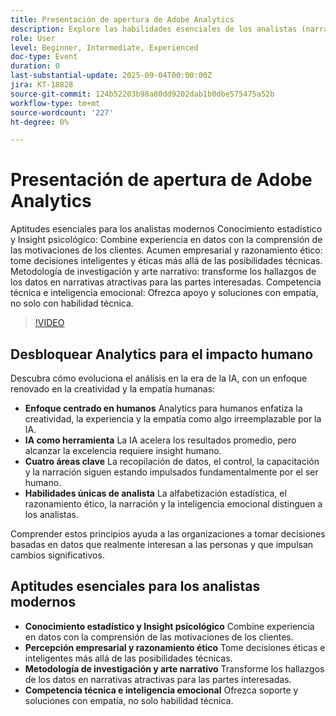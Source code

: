 ```yaml
---
title: Presentación de apertura de Adobe Analytics
description: Explore las habilidades esenciales de los analistas (narración, ética y empatía), además de cómo la IA y el insight humano se combinan para impulsar resultados comerciales significativos.
role: User
level: Beginner, Intermediate, Experienced
doc-type: Event
duration: 0
last-substantial-update: 2025-09-04T00:00:00Z
jira: KT-18828
source-git-commit: 124b52203b98a80dd9202dab1b0dbe575475a52b
workflow-type: tm+mt
source-wordcount: '227'
ht-degree: 0%

---
```



# Presentación de apertura de Adobe Analytics

Aptitudes esenciales para los analistas modernos
Conocimiento estadístico y Insight psicológico: Combine experiencia en datos con la comprensión de las motivaciones de los clientes.
Acumen empresarial y razonamiento ético: tome decisiones inteligentes y éticas más allá de las posibilidades técnicas.
Metodología de investigación y arte narrativo: transforme los hallazgos de los datos en narrativas atractivas para las partes interesadas.
Competencia técnica e inteligencia emocional: Ofrezca apoyo y soluciones con empatía, no solo con habilidad técnica.

>[!VIDEO](https://video.tv.adobe.com/v/3471124/?learn=on&enablevpops)

## Desbloquear Analytics para el impacto humano

Descubra cómo evoluciona el análisis en la era de la IA, con un enfoque renovado en la creatividad y la empatía humanas:

* **Enfoque centrado en humanos** Analytics para humanos enfatiza la creatividad, la experiencia y la empatía como algo irreemplazable por la IA.
* **IA como herramienta** La IA acelera los resultados promedio, pero alcanzar la excelencia requiere insight humano.
* **Cuatro áreas clave** La recopilación de datos, el control, la capacitación y la narración siguen estando impulsados fundamentalmente por el ser humano.
* **Habilidades únicas de analista** La alfabetización estadística, el razonamiento ético, la narración y la inteligencia emocional distinguen a los analistas.

Comprender estos principios ayuda a las organizaciones a tomar decisiones basadas en datos que realmente interesan a las personas y que impulsan cambios significativos.

## Aptitudes esenciales para los analistas modernos

* **Conocimiento estadístico y Insight psicológico** Combine experiencia en datos con la comprensión de las motivaciones de los clientes.
* **Percepción empresarial y razonamiento ético** Tome decisiones éticas e inteligentes más allá de las posibilidades técnicas.
* **Metodología de investigación y arte narrativo** Transforme los hallazgos de los datos en narrativas atractivas para las partes interesadas.
* **Competencia técnica e inteligencia emocional** Ofrezca soporte y soluciones con empatía, no solo habilidad técnica.